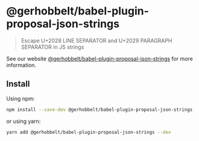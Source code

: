# @gerhobbelt/babel-plugin-proposal-json-strings

> Escape U+2028 LINE SEPARATOR and U+2029 PARAGRAPH SEPARATOR in JS strings

See our website [@gerhobbelt/babel-plugin-proposal-json-strings](https://babeljs.io/docs/en/next/babel-plugin-proposal-json-strings.html) for more information.

## Install

Using npm:

```sh
npm install --save-dev @gerhobbelt/babel-plugin-proposal-json-strings
```

or using yarn:

```sh
yarn add @gerhobbelt/babel-plugin-proposal-json-strings --dev
```
